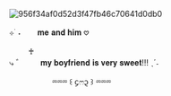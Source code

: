 ![956f34af0d52d3f47fb46c70641d0db0](https://github.com/user-attachments/assets/78dac6ee-7236-4e24-ba71-281cc6fb7b9a)


 ⊹  ࣪ ˖ㅤㅤ 𝐦𝐞 𝐚𝐧𝐝 𝐡𝐢𝐦 𖹭

ㅤ ㅤ ♰  
⤷ ゛ㅤ ㅤ𝐦𝐲 𝐛𝐨𝐲𝐟𝐫𝐢𝐞𝐧𝐝 𝐢𝐬 𝐯𝐞𝐫𝐲 𝐬𝐰𝐞𝐞𝐭!!! ˎˊ˗

ㅤ  ㅤㅤ ㅤㅤ ⏔⏔⏔ ꒰ ᧔ෆ᧓ ꒱ ⏔⏔⏔
